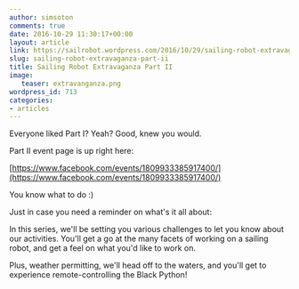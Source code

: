 ```yaml
---
author: simsoton
comments: true
date: 2016-10-29 11:30:17+00:00
layout: article
link: https://sailrobot.wordpress.com/2016/10/29/sailing-robot-extravaganza-part-ii/
slug: sailing-robot-extravaganza-part-ii
title: Sailing Robot Extravaganza Part II
image:
   teaser: extravanganza.png
wordpress_id: 713
categories:
- articles
---
```





Everyone liked Part I? Yeah? Good, knew you would.










Part II event page is up right here:




[https://www.facebook.com/events/1809933385917400/](https://www.facebook.com/events/1809933385917400/)







You know what to do :)







Just in case you need a reminder on what's it all about:




In this series, we'll be setting you various challenges to let you know about our activities. You'll get a go at the many facets of working on a sailing robot, and get a feel on what you'd like to work on.










Plus, weather permitting, we'll head off to the waters, and you'll get to experience remote-controlling the Black Python!
